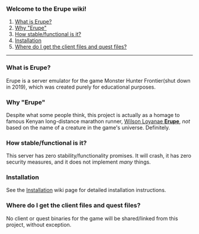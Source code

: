 ### Welcome to the Erupe wiki!
1. [What is Erupe?](#what-is-erupe)
2. [Why "Erupe"](#why-erupe)
3. [How stable/functional is it?](#how-stablefunctional-is-it)
4. [Installation](#installation)
5. [Where do I get the client files and quest files?](#where-do-I-get-the-client-files-and-quest-files)

---

### What is Erupe?
Erupe is a server emulator for the game Monster Hunter Frontier(shut down in 2019), which was created purely for educational purposes.

### Why "Erupe"
Despite what some people think, this project is actually as a homage to famous Kenyan long-distance marathon runner, [Wilson Loyanae **Erupe**](https://en.wikipedia.org/wiki/Wilson_Loyanae_Erupe), _not_ based on the name of a creature in the game's universe. Definitely.
 
### How stable/functional is it?
This server has zero stability/functionality promises. It will crash, it has zero security measures, and it does not implement _many_ things.

### Installation
See the [Installation](Installation) wiki page for detailed installation instructions.

### Where do I get the client files and quest files?
No client or quest binaries for the game will be shared/linked from this project, without exception.